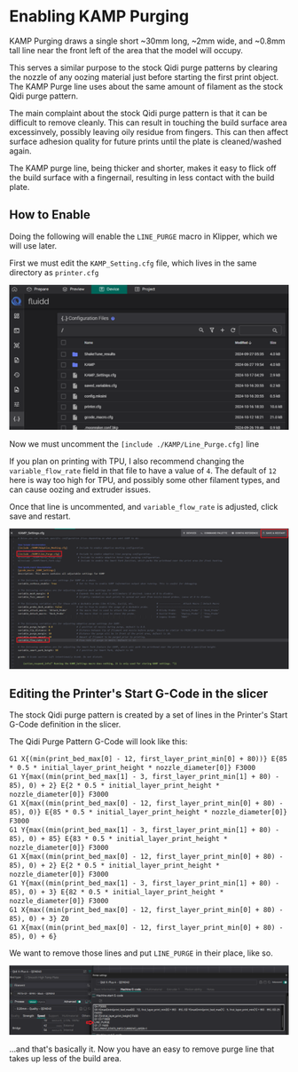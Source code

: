 # Enabling KAMP Purging

KAMP Purging draws a single short ~30mm long, ~2mm wide, and ~0.8mm tall line near the front left of the area that the model will occupy.

This serves a similar purpose to the stock Qidi purge patterns by clearing the nozzle of any oozing material just before starting the first print object.
The KAMP Purge line uses about the same amount of filament as the stock Qidi purge pattern.

The main complaint about the stock Qidi purge pattern is that it can be difficult to remove cleanly.
This can result in touching the build surface area excessinvely, possibly leaving oily residue from fingers.
This can then affect surface adhesion quality for future prints until the plate is cleaned/washed again.

The KAMP purge line, being thicker and shorter, makes it easy to flick off the build surface with a fingernail, resulting in less contact with the build plate.

## How to Enable

Doing the following will enable the `LINE_PURGE` macro in Klipper, which we will use later.

First we must edit the `KAMP_Setting.cfg` file, which lives in the same directory as `printer.cfg`

![Where to find KAMP_Settings file](./Finding_Kamp_Settings_Cfg_File.png)

Now we must uncomment the `[include ./KAMP/Line_Purge.cfg]` line 

If you plan on printing with TPU, I also recommend changing the `variable_flow_rate` field in that file to have a value of `4`.
The default of `12` here is way too high for TPU, and possibly some other filament types, and can cause oozing and extruder issues.

Once that line is uncommented, and `variable_flow_rate` is adjusted, click save and restart.

![Uncommenting KAMP's Line Purge Config](./Uncomment-Line-Purge.png)

## Editing the Printer's Start G-Code in the slicer

The stock Qidi purge pattern is created by a set of lines in the Printer's Start G-Code definition in the slicer.

The Qidi Purge Pattern G-Code will look like this:

```
G1 X{(min(print_bed_max[0] - 12, first_layer_print_min[0] + 80))} E{85 * 0.5 * initial_layer_print_height * nozzle_diameter[0]} F3000
G1 Y{max((min(print_bed_max[1] - 3, first_layer_print_min[1] + 80) - 85), 0) + 2} E{2 * 0.5 * initial_layer_print_height * nozzle_diameter[0]} F3000
G1 X{max((min(print_bed_max[0] - 12, first_layer_print_min[0] + 80) - 85), 0)} E{85 * 0.5 * initial_layer_print_height * nozzle_diameter[0]} F3000
G1 Y{max((min(print_bed_max[1] - 3, first_layer_print_min[1] + 80) - 85), 0) + 85} E{83 * 0.5 * initial_layer_print_height * nozzle_diameter[0]} F3000
G1 X{max((min(print_bed_max[0] - 12, first_layer_print_min[0] + 80) - 85), 0) + 2} E{2 * 0.5 * initial_layer_print_height * nozzle_diameter[0]} F3000
G1 Y{max((min(print_bed_max[1] - 3, first_layer_print_min[1] + 80) - 85), 0) + 3} E{82 * 0.5 * initial_layer_print_height * nozzle_diameter[0]} F3000
G1 X{max((min(print_bed_max[0] - 12, first_layer_print_min[0] + 80) - 85), 0) + 3} Z0
G1 X{max((min(print_bed_max[0] - 12, first_layer_print_min[0] + 80) - 85), 0) + 6}
```

We want to remove those lines and put `LINE_PURGE` in their place, like so.

![Modifying Slicer Printer Start G-Code](./Adding_Line_Purge_Gcode.png)

...and that's basically it.  Now you have an easy to remove purge line that takes up less of the build area.
